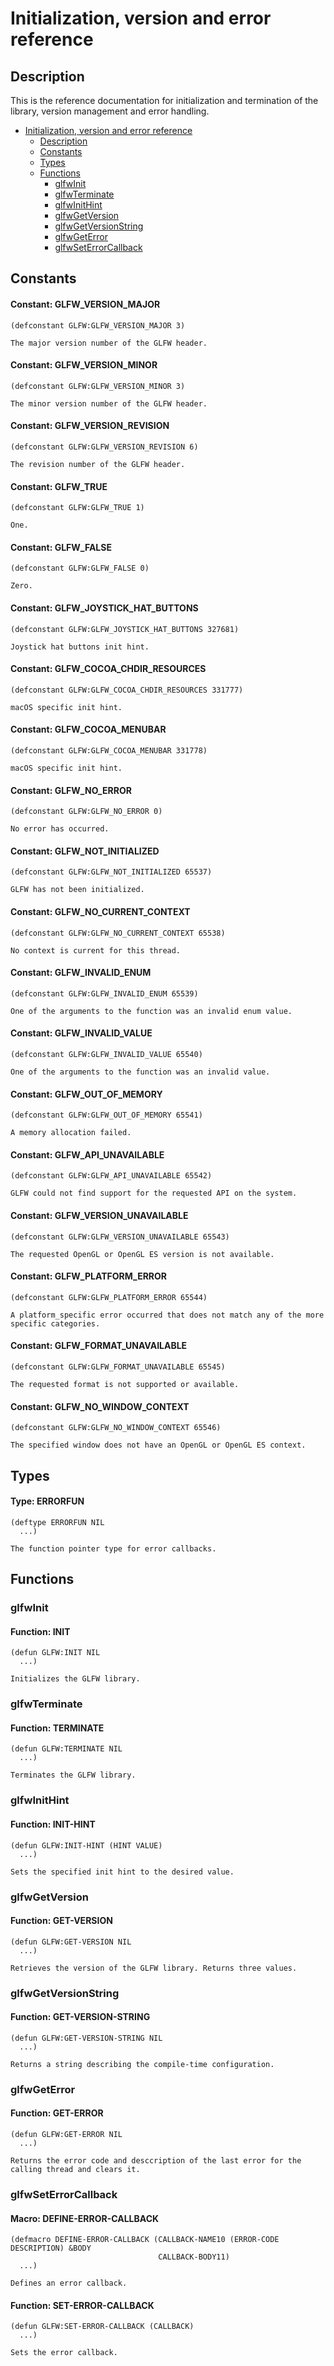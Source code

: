 # Initialization\, version and error reference

## Description

This is the reference documentation for initialization and termination of the library\, version management and error handling\.

* [Initialization\, version and error reference](/docs/api/initialization.md#initialization-version-and-error-reference)
  * [Description](/docs/api/initialization.md#description)
  * [Constants](/docs/api/initialization.md#constants)
  * [Types](/docs/api/initialization.md#types)
  * [Functions](/docs/api/initialization.md#functions)
    * [glfwInit](/docs/api/initialization.md#glfwinit)
    * [glfwTerminate](/docs/api/initialization.md#glfwterminate)
    * [glfwInitHint](/docs/api/initialization.md#glfwinithint)
    * [glfwGetVersion](/docs/api/initialization.md#glfwgetversion)
    * [glfwGetVersionString](/docs/api/initialization.md#glfwgetversionstring)
    * [glfwGetError](/docs/api/initialization.md#glfwgeterror)
    * [glfwSetErrorCallback](/docs/api/initialization.md#glfwseterrorcallback)

## Constants

#### Constant: GLFW\_VERSION\_MAJOR

```Lisp
(defconstant GLFW:GLFW_VERSION_MAJOR 3)
```

````
The major version number of the GLFW header.
````

#### Constant: GLFW\_VERSION\_MINOR

```Lisp
(defconstant GLFW:GLFW_VERSION_MINOR 3)
```

````
The minor version number of the GLFW header.
````

#### Constant: GLFW\_VERSION\_REVISION

```Lisp
(defconstant GLFW:GLFW_VERSION_REVISION 6)
```

````
The revision number of the GLFW header.
````

#### Constant: GLFW\_TRUE

```Lisp
(defconstant GLFW:GLFW_TRUE 1)
```

````
One.
````

#### Constant: GLFW\_FALSE

```Lisp
(defconstant GLFW:GLFW_FALSE 0)
```

````
Zero.
````

#### Constant: GLFW\_JOYSTICK\_HAT\_BUTTONS

```Lisp
(defconstant GLFW:GLFW_JOYSTICK_HAT_BUTTONS 327681)
```

````
Joystick hat buttons init hint.
````

#### Constant: GLFW\_COCOA\_CHDIR\_RESOURCES

```Lisp
(defconstant GLFW:GLFW_COCOA_CHDIR_RESOURCES 331777)
```

````
macOS specific init hint.
````

#### Constant: GLFW\_COCOA\_MENUBAR

```Lisp
(defconstant GLFW:GLFW_COCOA_MENUBAR 331778)
```

````
macOS specific init hint.
````

#### Constant: GLFW\_NO\_ERROR

```Lisp
(defconstant GLFW:GLFW_NO_ERROR 0)
```

````
No error has occurred.
````

#### Constant: GLFW\_NOT\_INITIALIZED

```Lisp
(defconstant GLFW:GLFW_NOT_INITIALIZED 65537)
```

````
GLFW has not been initialized.
````

#### Constant: GLFW\_NO\_CURRENT\_CONTEXT

```Lisp
(defconstant GLFW:GLFW_NO_CURRENT_CONTEXT 65538)
```

````
No context is current for this thread.
````

#### Constant: GLFW\_INVALID\_ENUM

```Lisp
(defconstant GLFW:GLFW_INVALID_ENUM 65539)
```

````
One of the arguments to the function was an invalid enum value.
````

#### Constant: GLFW\_INVALID\_VALUE

```Lisp
(defconstant GLFW:GLFW_INVALID_VALUE 65540)
```

````
One of the arguments to the function was an invalid value.
````

#### Constant: GLFW\_OUT\_OF\_MEMORY

```Lisp
(defconstant GLFW:GLFW_OUT_OF_MEMORY 65541)
```

````
A memory allocation failed.
````

#### Constant: GLFW\_API\_UNAVAILABLE

```Lisp
(defconstant GLFW:GLFW_API_UNAVAILABLE 65542)
```

````
GLFW could not find support for the requested API on the system.
````

#### Constant: GLFW\_VERSION\_UNAVAILABLE

```Lisp
(defconstant GLFW:GLFW_VERSION_UNAVAILABLE 65543)
```

````
The requested OpenGL or OpenGL ES version is not available.
````

#### Constant: GLFW\_PLATFORM\_ERROR

```Lisp
(defconstant GLFW:GLFW_PLATFORM_ERROR 65544)
```

````
A platform_specific error occurred that does not match any of the more specific categories.
````

#### Constant: GLFW\_FORMAT\_UNAVAILABLE

```Lisp
(defconstant GLFW:GLFW_FORMAT_UNAVAILABLE 65545)
```

````
The requested format is not supported or available.
````

#### Constant: GLFW\_NO\_WINDOW\_CONTEXT

```Lisp
(defconstant GLFW:GLFW_NO_WINDOW_CONTEXT 65546)
```

````
The specified window does not have an OpenGL or OpenGL ES context.
````

## Types

#### Type: ERRORFUN

```Lisp
(deftype ERRORFUN NIL
  ...)
```

````
The function pointer type for error callbacks.
````

## Functions

### glfwInit

#### Function: INIT

```Lisp
(defun GLFW:INIT NIL
  ...)
```

````
Initializes the GLFW library.
````

### glfwTerminate

#### Function: TERMINATE

```Lisp
(defun GLFW:TERMINATE NIL
  ...)
```

````
Terminates the GLFW library.
````

### glfwInitHint

#### Function: INIT\-HINT

```Lisp
(defun GLFW:INIT-HINT (HINT VALUE)
  ...)
```

````
Sets the specified init hint to the desired value.
````

### glfwGetVersion

#### Function: GET\-VERSION

```Lisp
(defun GLFW:GET-VERSION NIL
  ...)
```

````
Retrieves the version of the GLFW library. Returns three values.
````

### glfwGetVersionString

#### Function: GET\-VERSION\-STRING

```Lisp
(defun GLFW:GET-VERSION-STRING NIL
  ...)
```

````
Returns a string describing the compile-time configuration.
````

### glfwGetError

#### Function: GET\-ERROR

```Lisp
(defun GLFW:GET-ERROR NIL
  ...)
```

````
Returns the error code and desccription of the last error for the calling thread and clears it.
````

### glfwSetErrorCallback

#### Macro: DEFINE\-ERROR\-CALLBACK

```Lisp
(defmacro DEFINE-ERROR-CALLBACK (CALLBACK-NAME10 (ERROR-CODE DESCRIPTION) &BODY
                                 CALLBACK-BODY11)
  ...)
```

````
Defines an error callback.
````

#### Function: SET\-ERROR\-CALLBACK

```Lisp
(defun GLFW:SET-ERROR-CALLBACK (CALLBACK)
  ...)
```

````
Sets the error callback.
````

